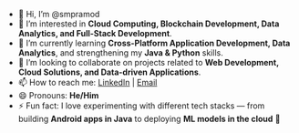 - 👋 Hi, I’m @smpramod  
- 👀 I’m interested in **Cloud Computing, Blockchain Development, Data Analytics, and Full-Stack Development**.  
- 🌱 I’m currently learning **Cross-Platform Application Development, Data Analytics**, and strengthening my **Java & Python** skills.  
- 💞️ I’m looking to collaborate on projects related to **Web Development, Cloud Solutions, and Data-driven Applications**.  
- 📫 How to reach me: [LinkedIn](https://www.linkedin.com/in/pramod-margudre) | [Email](mailto:margudrep@example.com)  
- 😄 Pronouns: **He/Him**  
- ⚡ Fun fact: I love experimenting with different tech stacks — from building **Android apps in Java** to deploying **ML models in the cloud** 🚀  

